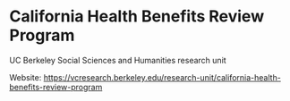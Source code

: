 # California Health Benefits Review Program
UC Berkeley Social Sciences and Humanities research unit

Website: https://vcresearch.berkeley.edu/research-unit/california-health-benefits-review-program
